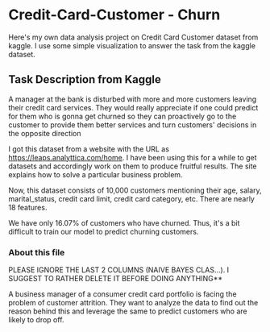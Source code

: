 # Credit-Card-Customer - Churn
Here's my own data analysis project on Credit Card Customer dataset from kaggle.
I use some simple visualization to answer the task from the kaggle dataset.

## Task Description from Kaggle

A manager at the bank is disturbed with more and more customers leaving their credit card services. They would really appreciate if one could predict for them who is gonna get churned so they can proactively go to the customer to provide them better services and turn customers' decisions in the opposite direction

I got this dataset from a website with the URL as https://leaps.analyttica.com/home. I have been using this for a while to get datasets and accordingly work on them to produce fruitful results. The site explains how to solve a particular business problem.

Now, this dataset consists of 10,000 customers mentioning their age, salary, marital_status, credit card limit, credit card category, etc. There are nearly 18 features.

We have only 16.07% of customers who have churned. Thus, it's a bit difficult to train our model to predict churning customers.

### About this file
PLEASE IGNORE THE LAST 2 COLUMNS (NAIVE BAYES CLAS…). I SUGGEST TO RATHER DELETE IT BEFORE DOING ANYTHING**

A business manager of a consumer credit card portfolio is facing the problem of customer attrition. They want to analyze the data to find out the reason behind this and leverage the same to predict customers who are likely to drop off.
